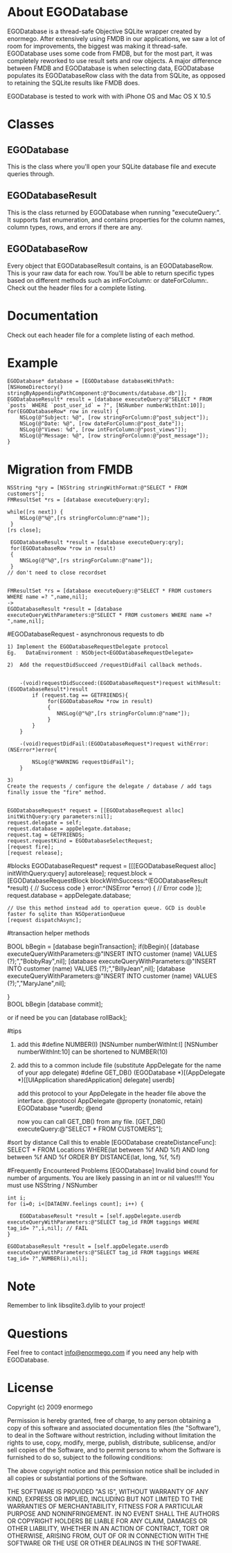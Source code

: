 # About EGODatabase
EGODatabase is a thread-safe Objective SQLite wrapper created by enormego.  After extensively using FMDB in our applications, we saw a lot of room for improvements, the biggest was making it thread-safe.  EGODatabase uses some code from FMDB, but for the most part, it was completely reworked to use result sets and row objects.  A major difference between FMDB and EGODatabase is when selecting data, EGODatabase populates its EGODatabaseRow class with the data from SQLite, as opposed to retaining the SQLite results like FMDB does.

EGODatabase is tested to work with with iPhone OS and Mac OS X 10.5

# Classes
## EGODatabase
This is the class where you'll open your SQLite database file and execute queries through.

## EGODatabaseResult
This is the class returned by EGODatabase when running "executeQuery:".  It supports fast enumeration, and contains properties for the column names, column types, rows, and errors if there are any.

## EGODatabaseRow
Every object that EGODatabaseResult contains, is an EGODatabaseRow.  This is your raw data for each row.  You'll be able to return specific types based on different methods such as intForColumn: or dateForColumn:.  Check out the header files for a complete listing.

# Documentation
Check out each header file for a complete listing of each method.

# Example
	EGODatabase* database = [EGODatabase databaseWithPath:[NSHomeDirectory() stringByAppendingPathComponent:@"Documents/database.db"]];
	EGODatabaseResult* result = [database executeQuery:@"SELECT * FROM `posts` WHERE `post_user_id` = ?", [NSNumber numberWithInt:10]];
	for(EGODatabaseRow* row in result) {
		NSLog(@"Subject: %@", [row stringForColumn:@"post_subject"]);
		NSLog(@"Date: %@", [row dateForColumn:@"post_date"]);
		NSLog(@"Views: %d", [row intForColumn:@"post_views"]);
		NSLog(@"Message: %@", [row stringForColumn:@"post_message"]);
	}

# Migration from FMDB

    NSString *qry = [NSString stringWithFormat:@"SELECT * FROM customers"];
    FMResultSet *rs = [database executeQuery:qry];
	
    while([rs next]) {
        NSLog(@"%@",[rs stringForColumn:@"name"]);
     }
    [rs close];
	
     EGODatabaseResult *result = [database executeQuery:qry];
     for(EGODatabaseRow *row in result)
     {
        NNSLog(@"%@",[rs stringForColumn:@"name"]);
     }
	// don't need to close recordset
	
	
	FMResultSet *rs = [database executeQuery:@"SELECT * FROM customers WHERE name =? ",name,nil];
	->
	EGODatabaseResult *result = [database executeQueryWithParameters:@"SELECT * FROM customers WHERE name =? ",name,nil];

#EGODatabaseRequest - asynchronous requests to db 
	
	1) Implement the EGODatabaseRequestDelegate protocol
    Eg.   DataEnvironment : NSObject<EGODatabaseRequestDelegate> 

	2)	Add the requestDidSucceed /requestDidFail callback methods.
		
		
		-(void)requestDidSucceed:(EGODatabaseRequest*)request withResult:(EGODatabaseResult*)result
			if (request.tag == GETFRIENDS){
			     for(EGODatabaseRow *row in result)
			     {
			        NNSLog(@"%@",[rs stringForColumn:@"name"]);
			     }
			}
		}

		-(void)requestDidFail:(EGODatabaseRequest*)request withError:(NSError*)error{

			NSLog(@"WARNING requestDidFail");
		}

    3) 
	Create the requests / configure the delegate / database / add tags  
	finally issue the "fire" method.
	
	
	EGODatabaseRequest* request = [[EGODatabaseRequest alloc] initWithQuery:qry parameters:nil];
	request.delegate = self;
	request.database = appDelegate.database;
	request.tag = GETFRIENDS;
	request.requestKind = EGODatabaseSelectRequest;
	[request fire];
	[request release];


#blocks
    EGODatabaseRequest* request = [[[EGODatabaseRequest alloc] initWithQuery:query] autorelease];
    request.block = [EGODatabaseRequestBlock blockWithSuccess:^(EGODatabaseResult *result) {
        // Success code
    } error:^(NSError *error) {
        // Error code
    }];
    request.database = appDelegate.database;

    // Use this method instead add to operation queue. GCD is double faster fo sqlite than NSOperationQueue
    [request dispatchAsync];

#transaction helper methods

BOOL bBegin = [database beginTransaction];
if(bBegin){
	[database executeQueryWithParameters:@"INSERT INTO customer (name) VALUES (?);","BobbyRay",nil];
	[database executeQueryWithParameters:@"INSERT INTO customer (name) VALUES (?);","BillyJean",nil];
	[database executeQueryWithParameters:@"INSERT INTO customer (name) VALUES (?);","MaryJane",nil];
	
}	
BOOL bBegin [database commit];

or if need be you can 
[database rollBack];
	
#tips
 1)    add this #define NUMBER(I)	[NSNumber numberWithInt:I]
	 [NSNumber numberWithInt:10] can be shortened to NUMBER(10)
	
 2)	add this to a common include file (substitute AppDelegate for the name of your app delegate)
	#define GET_DB()	(EGODatabase *)[(AppDelegate *)[[UIApplication sharedApplication] delegate] userdb]
	
	add this protocol to your AppDelegate in the header file above the interface.
	@protocol AppDelegate
		@property (nonatomic, retain) EGODatabase *userdb;
	@end
	
	now you can call GET_DB() from any file. 
	[GET_DB() executeQuery:@"SELECT * FROM CUSTOMERS"];
	
	
#sort by distance
   Call this to enable 
   [EGODatabase createDistanceFunc]:
   SELECT * FROM Locations  WHERE(lat between %f AND %f)  AND long between %f AND %f ORDER BY DISTANCE(lat, long, %f, %f) 
	
#Frequently Encountered Problems
  [EGODatabase] Invalid bind cound for number of arguments.
	You are likely passing in an int or nil values!!!! You must use NSString / NSNumber
	
	
	int i;
	for (i=0; i<[DATAENV.feelings count]; i++) {

		EGODatabaseResult *result = [self.appDelegate.userdb executeQueryWithParameters:@"SELECT tag_id FROM taggings WHERE  tag_id= ?",i,nil]; // FAIL
    }

	EGODatabaseResult *result = [self.appDelegate.userdb executeQueryWithParameters:@"SELECT tag_id FROM taggings WHERE  tag_id= ?",NUMBER(i),nil];



# Note
Remember to link libsqlite3.dylib to your project!


# Questions
Feel free to contact info@enormego.com if you need any help with EGODatabase.

# License
Copyright (c) 2009 enormego

Permission is hereby granted, free of charge, to any person obtaining a copy
of this software and associated documentation files (the "Software"), to deal
in the Software without restriction, including without limitation the rights
to use, copy, modify, merge, publish, distribute, sublicense, and/or sell
copies of the Software, and to permit persons to whom the Software is
furnished to do so, subject to the following conditions:

The above copyright notice and this permission notice shall be included in
all copies or substantial portions of the Software.

THE SOFTWARE IS PROVIDED "AS IS", WITHOUT WARRANTY OF ANY KIND, EXPRESS OR
IMPLIED, INCLUDING BUT NOT LIMITED TO THE WARRANTIES OF MERCHANTABILITY,
FITNESS FOR A PARTICULAR PURPOSE AND NONINFRINGEMENT. IN NO EVENT SHALL THE
AUTHORS OR COPYRIGHT HOLDERS BE LIABLE FOR ANY CLAIM, DAMAGES OR OTHER
LIABILITY, WHETHER IN AN ACTION OF CONTRACT, TORT OR OTHERWISE, ARISING FROM,
OUT OF OR IN CONNECTION WITH THE SOFTWARE OR THE USE OR OTHER DEALINGS IN
THE SOFTWARE.

